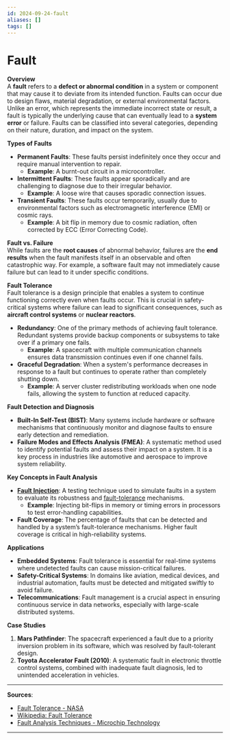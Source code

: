 ```yaml
---
id: 2024-09-24-fault
aliases: []
tags: []
---
```


# Fault

**Overview**  
A **fault** refers to a **defect or abnormal condition** in a system or component that may cause it to deviate from its intended function. Faults can occur due to design flaws, material degradation, or external environmental factors. Unlike an error, which represents the immediate incorrect state or result, a fault is typically the underlying cause that can eventually lead to a **system error** or failure. Faults can be classified into several categories, depending on their nature, duration, and impact on the system.

**Types of Faults**

- **Permanent Faults**: These faults persist indefinitely once they occur and require manual intervention to repair.
  - **Example**: A burnt-out circuit in a microcontroller.
- **Intermittent Faults**: These faults appear sporadically and are challenging to diagnose due to their irregular behavior.
  - **Example**: A loose wire that causes sporadic connection issues.
- **Transient Faults**: These faults occur temporarily, usually due to environmental factors such as electromagnetic interference (EMI) or cosmic rays.
  - **Example**: A bit flip in memory due to cosmic radiation, often corrected by ECC (Error Correcting Code).

**Fault vs. Failure**  
While faults are the **root causes** of abnormal behavior, failures are the **end results** when the fault manifests itself in an observable and often catastrophic way. For example, a software fault may not immediately cause failure but can lead to it under specific conditions.

**Fault Tolerance**  
Fault tolerance is a design principle that enables a system to continue functioning correctly even when faults occur. This is crucial in safety-critical systems where failure can lead to significant consequences, such as **aircraft control systems** or **nuclear reactors**.

- **Redundancy**: One of the primary methods of achieving fault tolerance. Redundant systems provide backup components or subsystems to take over if a primary one fails.
  - **Example**: A spacecraft with multiple communication channels ensures data transmission continues even if one channel fails.
- **Graceful Degradation**: When a system's performance decreases in response to a fault but continues to operate rather than completely shutting down.
  - **Example**: A server cluster redistributing workloads when one node fails, allowing the system to function at reduced capacity.

**Fault Detection and Diagnosis**

- **Built-In Self-Test (BIST)**: Many systems include hardware or software mechanisms that continuously monitor and diagnose faults to ensure early detection and remediation.
- **Failure Modes and Effects Analysis (FMEA)**: A systematic method used to identify potential faults and assess their impact on a system. It is a key process in industries like automotive and aerospace to improve system reliability.

**Key Concepts in Fault Analysis**

- **[Fault Injection](2024-09-10-fault-injection.md)**: A testing technique used to simulate faults in a system to evaluate its robustness and [fault-tolerance](2024-09-10-fault-tolerance.md) mechanisms.
  - **Example**: Injecting bit-flips in memory or timing errors in processors to test error-handling capabilities.
- **Fault Coverage**: The percentage of faults that can be detected and handled by a system’s fault-tolerance mechanisms. Higher fault coverage is critical in high-reliability systems.

**Applications**

- **Embedded Systems**: Fault tolerance is essential for real-time systems where undetected faults can cause mission-critical failures.
- **Safety-Critical Systems**: In domains like aviation, medical devices, and industrial automation, faults must be detected and mitigated swiftly to avoid failure.
- **Telecommunications**: Fault management is a crucial aspect in ensuring continuous service in data networks, especially with large-scale distributed systems.

**Case Studies**

1. **Mars Pathfinder**: The spacecraft experienced a fault due to a priority inversion problem in its software, which was resolved by fault-tolerant design.
2. **Toyota Accelerator Fault (2010)**: A systematic fault in electronic throttle control systems, combined with inadequate fault diagnosis, led to unintended acceleration in vehicles.

---

**Sources**:

- [Fault Tolerance - NASA](https://www.nasa.gov)
- [Wikipedia: Fault Tolerance](https://en.wikipedia.org/wiki/Fault_tolerance)
- [Fault Analysis Techniques - Microchip Technology](https://www.microchip.com)

---
